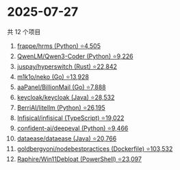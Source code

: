 # 2025-07-27

共 12 个项目

<!-- BEGIN GITHUB -->
<!-- 最后更新时间 2025-07-27 14:14:12 +0800 -->
1. [frappe/hrms (Python) ⭐4,505](https://github.com/frappe/hrms)
1. [QwenLM/Qwen3-Coder (Python) ⭐9,226](https://github.com/QwenLM/Qwen3-Coder)
1. [juspay/hyperswitch (Rust) ⭐22,842](https://github.com/juspay/hyperswitch)
1. [m1k1o/neko (Go) ⭐13,928](https://github.com/m1k1o/neko)
1. [aaPanel/BillionMail (Go) ⭐7,888](https://github.com/aaPanel/BillionMail)
1. [keycloak/keycloak (Java) ⭐28,532](https://github.com/keycloak/keycloak)
1. [BerriAI/litellm (Python) ⭐26,195](https://github.com/BerriAI/litellm)
1. [Infisical/infisical (TypeScript) ⭐19,022](https://github.com/Infisical/infisical)
1. [confident-ai/deepeval (Python) ⭐9,466](https://github.com/confident-ai/deepeval)
1. [dataease/dataease (Java) ⭐20,766](https://github.com/dataease/dataease)
1. [goldbergyoni/nodebestpractices (Dockerfile) ⭐103,532](https://github.com/goldbergyoni/nodebestpractices)
1. [Raphire/Win11Debloat (PowerShell) ⭐23,097](https://github.com/Raphire/Win11Debloat)
<!-- END GITHUB -->